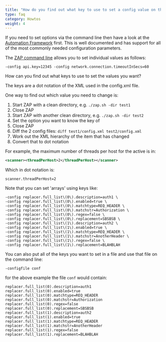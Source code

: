 ```yaml
---
title: "How do you find out what key to use to set a config value on the command line?"
type: faq
category: Howtos
weight: 4
---
```


If you need to set options via the command line then have a look at the 
[Automation Framework](/docs/automate/automation-framework/) first.
This is well documented and has support for all of the most commonly needed configuration parameters.


The [ZAP command line](/docs/desktop/cmdline/) allows you to set individual values as follows:
    
    -config api.key=12345 -config network.connection.timeoutInSecs=60

How can you find out what keys to use to set the values you want?

The keys are a dot notation of the XML used in the config.xml file.

One way to find out which value you need to change is:

  1. Start ZAP with a clean directory, e.g. `./zap.sh -dir test1`
  2. Close ZAP
  3. Start ZAP with another clean directory, e.g. `./zap.sh -dir test2`
  4. Set the option you want to know the key of
  5. Close ZAP
  6. Diff the 2 config files: `diff test1/config.xml test2/config.xml`
  7. Work out the XML hierarchy of the item that has changed
  8. Convert that to dot notation

For example, the maximum number of threads per host for the active is in:

```XML
<scanner><threadPerHost>2</threadPerHost></scanner>
```

Which in dot notation is:
    
    scanner.threadPerHost=2
    

Note that you can set 'arrays' using keys like:
    
    -config replacer.full_list\(0\).description=auth1 \
    -config replacer.full_list\(0\).enabled=true \
    -config replacer.full_list\(0\).matchtype=REQ_HEADER \
    -config replacer.full_list\(0\).matchstr=Authorization \
    -config replacer.full_list\(0\).regex=false \
    -config replacer.full_list\(0\).replacement=SBSBSB \
    -config replacer.full_list\(1\).description=auth2 \
    -config replacer.full_list\(1\).enabled=true \
    -config replacer.full_list\(1\).matchtype=REQ_HEADER \
    -config replacer.full_list\(1\).matchstr=AnotherHeader \
    -config replacer.full_list\(1\).regex=false \
    -config replacer.full_list\(1\).replacement=BLAHBLAH
    

You can also put all of the keys you want to set in a file and use that file
on the command line:
    
    -configfile conf
    

for the above example the file `conf` would contain:
    
    replacer.full_list(0).description=auth1
    replacer.full_list(0).enabled=true
    replacer.full_list(0).matchtype=REQ_HEADER
    replacer.full_list(0).matchstr=Authorization
    replacer.full_list(0).regex=false
    replacer.full_list(0).replacement=SBSBSB
    replacer.full_list(1).description=auth2
    replacer.full_list(1).enabled=true
    replacer.full_list(1).matchtype=REQ_HEADER
    replacer.full_list(1).matchstr=AnotherHeader
    replacer.full_list(1).regex=false
    replacer.full_list(1).replacement=BLAHBLAH
    

